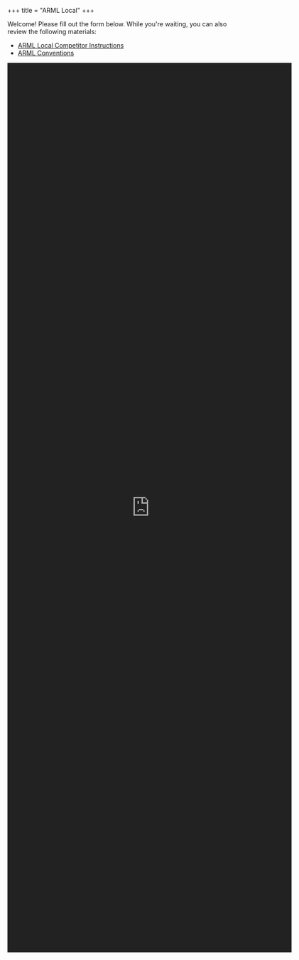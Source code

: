 +++
title = "ARML Local"
+++

Welcome! Please fill out the form below. While you're waiting, you can also
review the following materials:

* [ARML Local Competitor Instructions](https://docs.google.com/document/d/13cjIKZnKJ4sSFFN5GQiMmi_aHoRGiYq_xozj_OQcrl8/)
* [ARML Conventions](https://drive.google.com/file/d/1eP1qNSOmx61e8qYe3jpkkC2GjyH8lIHQ/)

<div style="filter: invert(1);">
  <iframe 
    src="https://docs.google.com/forms/d/e/1FAIpQLSdolBGmuIxTga03mp_GjBULtANY6hoIacSe-CO1TOUG-mMiEQ/viewform?embedded=true" 
    width="640" height="2000" frameborder="0" marginheight="0" marginwidth="0">
    Loading...
</iframe>
</div>